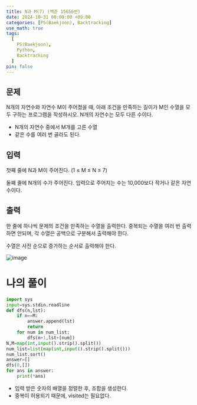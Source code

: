 ```yaml
---
title: N과 M(7) (백준 15656번)
date: 2024-10-31 00:00:00 +09:00
categories: [PS(Baekjoon), Backtracking]
use_math: true
tags:
  [
    PS(Baekjoon),
    Python,
    Backtracking
  ]
pin: false
---
```


## 문제

N개의 자연수와 자연수 M이 주어졌을 때, 아래 조건을 만족하는 길이가 M인 수열을 모두 구하는 프로그램을 작성하시오. N개의 자연수는 모두 다른 수이다.

- N개의 자연수 중에서 M개를 고른 수열
- 같은 수를 여러 번 골라도 된다.

## 입력

첫째 줄에 N과 M이 주어진다. (1 ≤ M ≤ N ≤ 7)

둘째 줄에 N개의 수가 주어진다. 입력으로 주어지는 수는 10,000보다 작거나 같은 자연수이다.

## 출력

한 줄에 하나씩 문제의 조건을 만족하는 수열을 출력한다. 중복되는 수열을 여러 번 출력하면 안되며, 각 수열은 공백으로 구분해서 출력해야 한다.

수열은 사전 순으로 증가하는 순서로 출력해야 한다.

![image](https://github.com/user-attachments/assets/864abf6b-ebc6-41ba-8bbd-ddde7eb29fc7)

# 나의 풀이

```python
import sys
input=sys.stdin.readline
def dfs(n,lst):
    if n==M:
        answer.append(lst)
        return
    for num in num_list:
        dfs(n+1,lst+[num])
N,M=map(int,input().strip().split())
num_list=list(map(int,input().strip().split()))
num_list.sort()
answer=[]
dfs(0,[])
for ans in answer:
    print(*ans)
```

- 입력 받은 숫자의 배열을 정렬한 후, 조합을 생성한다.
- 중복이 허용되기 때문에, visited는 필요없다.